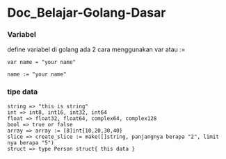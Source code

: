 # Doc_Belajar-Golang-Dasar

### Variabel

define variabel di golang ada 2 cara menggunakan var atau :=

```
var name = "your name" 

name := "your name"
```

### tipe data

```
string => "this is string"
int => int8, int16, int32, int64
float => float32, float64, complex64, complex128
bool => true or false
array => array := [8]int{10,20,30,40}
slice => create_slice := make([]string, panjangnya berapa "2", limit nya berapa "5")
struct => type Person struct{ this data }
```

